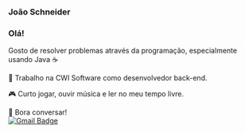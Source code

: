 ### João Schneider

### Olá!

Gosto de resolver problemas através da programação, especialmente usando Java :coffee:

👔 Trabalho na CWI Software como desenvolvedor back-end.

🎮 Curto jogar, ouvir música e ler no meu tempo livre.

📧 Bora conversar! <br>[![Gmail Badge](https://img.shields.io/badge/-jp1007.dev@gmail.com-c14438?style=flat-square&logo=Gmail&logoColor=white&link=mailto:jp1007.dev@gmail.com)](mailto:jp1007.dev@gmail.com)
<!--
**joaoschneider/joaoschneider** is a ✨ _special_ ✨ repository because its `README.md` (this file) appears on your GitHub profile.

Here are some ideas to get you started:

- 🔭 I’m currently working on ...
- 🌱 I’m currently learning ...
- 👯 I’m looking to collaborate on ...
- 🤔 I’m looking for help with ...
- 💬 Ask me about ...
- 📫 How to reach me: ...
- 😄 Pronouns: ...
- ⚡ Fun fact: ...
-->
